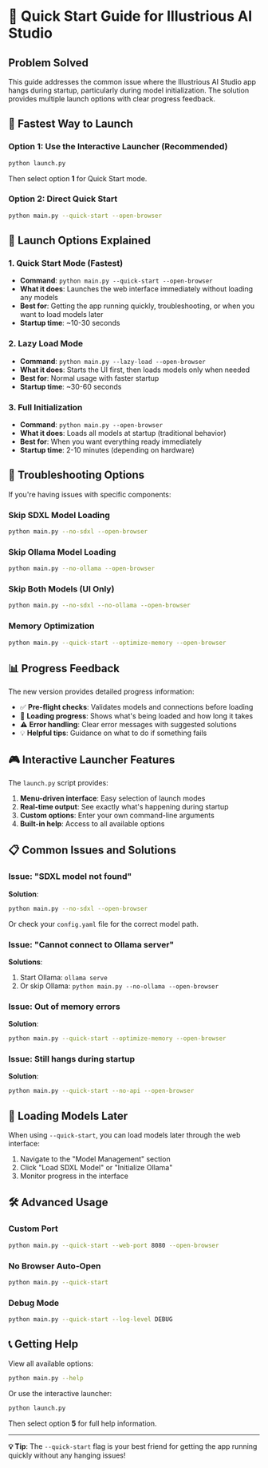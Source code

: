# 🚀 Quick Start Guide for Illustrious AI Studio

## Problem Solved

This guide addresses the common issue where the Illustrious AI Studio app hangs during startup, particularly during model initialization. The solution provides multiple launch options with clear progress feedback.

## 🎯 Fastest Way to Launch

### Option 1: Use the Interactive Launcher (Recommended)
```bash
python launch.py
```
Then select option **1** for Quick Start mode.

### Option 2: Direct Quick Start
```bash
python main.py --quick-start --open-browser
```

## 🚀 Launch Options Explained

### 1. Quick Start Mode (Fastest)
- **Command**: `python main.py --quick-start --open-browser`
- **What it does**: Launches the web interface immediately without loading any models
- **Best for**: Getting the app running quickly, troubleshooting, or when you want to load models later
- **Startup time**: ~10-30 seconds

### 2. Lazy Load Mode
- **Command**: `python main.py --lazy-load --open-browser`
- **What it does**: Starts the UI first, then loads models only when needed
- **Best for**: Normal usage with faster startup
- **Startup time**: ~30-60 seconds

### 3. Full Initialization
- **Command**: `python main.py --open-browser`
- **What it does**: Loads all models at startup (traditional behavior)
- **Best for**: When you want everything ready immediately
- **Startup time**: 2-10 minutes (depending on hardware)

## 🔧 Troubleshooting Options

If you're having issues with specific components:

### Skip SDXL Model Loading
```bash
python main.py --no-sdxl --open-browser
```

### Skip Ollama Model Loading
```bash
python main.py --no-ollama --open-browser
```

### Skip Both Models (UI Only)
```bash
python main.py --no-sdxl --no-ollama --open-browser
```

### Memory Optimization
```bash
python main.py --quick-start --optimize-memory --open-browser
```

## 📊 Progress Feedback

The new version provides detailed progress information:

- ✅ **Pre-flight checks**: Validates models and connections before loading
- 🔄 **Loading progress**: Shows what's being loaded and how long it takes
- ⚠️ **Error handling**: Clear error messages with suggested solutions
- 💡 **Helpful tips**: Guidance on what to do if something fails

## 🎮 Interactive Launcher Features

The `launch.py` script provides:

1. **Menu-driven interface**: Easy selection of launch modes
2. **Real-time output**: See exactly what's happening during startup
3. **Custom options**: Enter your own command-line arguments
4. **Built-in help**: Access to all available options

## 📋 Common Issues and Solutions

### Issue: "SDXL model not found"
**Solution**: 
```bash
python main.py --no-sdxl --open-browser
```
Or check your `config.yaml` file for the correct model path.

### Issue: "Cannot connect to Ollama server"
**Solutions**:
1. Start Ollama: `ollama serve`
2. Or skip Ollama: `python main.py --no-ollama --open-browser`

### Issue: Out of memory errors
**Solution**:
```bash
python main.py --quick-start --optimize-memory --open-browser
```

### Issue: Still hangs during startup
**Solution**:
```bash
python main.py --quick-start --no-api --open-browser
```

## 🔄 Loading Models Later

When using `--quick-start`, you can load models later through the web interface:

1. Navigate to the "Model Management" section
2. Click "Load SDXL Model" or "Initialize Ollama"
3. Monitor progress in the interface

## 🛠️ Advanced Usage

### Custom Port
```bash
python main.py --quick-start --web-port 8080 --open-browser
```

### No Browser Auto-Open
```bash
python main.py --quick-start
```

### Debug Mode
```bash
python main.py --quick-start --log-level DEBUG
```

## 📞 Getting Help

View all available options:
```bash
python main.py --help
```

Or use the interactive launcher:
```bash
python launch.py
```
Then select option **5** for full help information.

---

**💡 Tip**: The `--quick-start` flag is your best friend for getting the app running quickly without any hanging issues!
